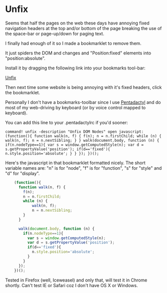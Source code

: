 Unfix
=======

Seems that half the pages on the web these days
have annoying fixed navigation headers at the top
and/or bottom of the page breaking the use of
the space-bar or page-up/down for paging text.

I finally had enough of it so I made a bookmarklet
to remove them.

It just spiders the DOM and changes and "Position:fixed"
elements into "position:absolute".

Install it by dragging the following link into
your bookmarks tool-bar:

<a href="javascript:(function(){ function walk(n, f) { f(n); n = n.firstChild; while (n) { walk(n, f); n = n.nextSibling; } } walk(document.body, function (n) { if(n.nodeType==1){ var s = window.getComputedStyle(n); var d = s.getPropertyValue('position'); if(d=='fixed'){ n.style.position='absolute'; } } }); })();">Unfix</a>

Then next time some website is being annoying with
it's fixed headers, click the bookmarklet.

Personally I don't have a bookmarks-toolbar since
I use <a href="http://5digits.org/pentadactyl/">Pentadactyl</a>
and do most of my web-driving by keyboard (or by
voice control mapped to keyboard).

You can add this line to your .pentadactylrc if you'd
sooner:

```
command! unfix -description "Unfix DOM Nodes" open javascript:(function(){ function walk(n, f) { f(n); n = n.firstChild; while (n) { walk(n, f); n = n.nextSibling; } } walk(document.body, function (n) { if(n.nodeType==1){ var s = window.getComputedStyle(n); var d = s.getPropertyValue('position'); if(d=='fixed'){ n.style.position='absolute'; } } }); })();
```

Here's the javascript in that bookmarklet formatted
nicely. The short variable names are:
"n" is for "node", 
"f" is for "function", 
"s" for "style" and 
"d" for "display".

```javascript
    (function(){
      function walk(n, f) {
        f(n);
        n = n.firstChild;
        while (n) {
            walk(n, f);
            n = n.nextSibling;
        }
      }

      walk(document.body, function (n) {
        if(n.nodeType==1){
          var s = window.getComputedStyle(n);
          var d = s.getPropertyValue('position');
          if(d=='fixed'){
            n.style.position='absolute';
          }
        }
      }); 
    })();
```

Tested in Firefox (well, Iceweasel) and only that,
will test it in Chrome shortly. Can't test IE or
Safari coz I don't have OS X or Windows.


